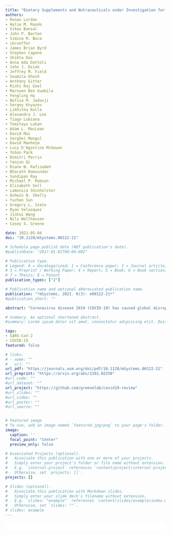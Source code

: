 ```yaml
---
title: "Dietary Supplements and Nutraceuticals under Investigation for COVID-19 Prevention and Treatment"
authors:
- Ronan Lordan
- Halie M. Rando
- Vikas Bansal
- John P. Barton
- Simina M. Boca
- cbrueffer
- James Brian Byrd
- Stephen Capone
- Shikta Das
- Anna Ada Dattoli
- John J. Dziak
- Jeffrey M. Field
- Soumita Ghosh
- Anthony Gitter
- Rishi Raj Goel
- Marouen Ben Guebila
- Fengling Hu
- Nafisa M. Jadavji
- Sergey Knyazev
- Likhitha Kolla
- Alexandra J. Lee
- Tiago Lubiana
- Temitayo Lukan
- Adam L. MacLean
- David Mai
- Serghei Mangul
- David Manheim
- Lucy D'Agostino McGowan
- YoSon Park
- Dimitri Perrin
- Yanjun Qi
- Diane N. Rafizadeh
- Bharath Ramsundar
- Sandipan Ray
- Michael P. Robson
- Elizabeth Sell
- Lamonica Shinholster
- Ashwin N. Skelly
- Yuchen Sun
- Gregory L. Szeto
- Ryan Velazquez
- Jinhui Wang
- Nils Wellhausen
- Casey S. Greene

date: 2021-05-04
doi: "10.1128/mSystems.00122-21"

# Schedule page publish date (NOT publication's date).
#publishDate: "2017-01-01T00:00:00Z"

# Publication type.
# Legend: 0 = Uncategorized; 1 = Conference paper; 2 = Journal article;
# 3 = Preprint / Working Paper; 4 = Report; 5 = Book; 6 = Book section;
# 7 = Thesis; 8 = Patent
publication_types: ["2"]

# Publication name and optional abbreviated publication name.
publication: "*mSystems, 2021. 6(3): e00122-21*"
#publication_short: ""

abstract: "Coronavirus disease 2019 (COVID-19) has caused global disruption and a significant loss of life. Existing treatments that can be repurposed as prophylactic and therapeutic agents may reduce the pandemic’s devastation. Emerging evidence of potential applications in other therapeutic contexts has led to the investigation of dietary supplements and nutraceuticals for COVID-19. Such products include vitamin C, vitamin D, omega 3 polyunsaturated fatty acids, probiotics, and zinc, all of which are currently under clinical investigation. In this review, we critically appraise the evidence surrounding dietary supplements and nutraceuticals for the prophylaxis and treatment of COVID-19. Overall, further study is required before evidence-based recommendations can be formulated, but nutritional status plays a significant role in patient outcomes, and these products may help alleviate deficiencies. For example, evidence indicates that vitamin D deficiency may be associated with a greater incidence of infection and severity of COVID-19, suggesting that vitamin D supplementation may hold prophylactic or therapeutic value. A growing number of scientific organizations are now considering recommending vitamin D supplementation to those at high risk of COVID-19. Because research in vitamin D and other nutraceuticals and supplements is preliminary, here we evaluate the extent to which these nutraceutical and dietary supplements hold potential in the COVID-19 crisis."

# Summary. An optional shortened abstract.
#summary: Lorem ipsum dolor sit amet, consectetur adipiscing elit. Duis posuere tellus ac convallis placerat. Proin tincidunt magna sed ex sollicitudin condimentum.

tags:
- SARS-CoV-2
- COVID-19
featured: false

# links:
# - name: ""
#   url: ""
url_pdf: "https://journals.asm.org/doi/pdf/10.1128/mSystems.00122-21"
url_preprint: "https://arxiv.org/abs/2102.02250"
#url_code: ""
#url_dataset: ""
url_project: "https://github.com/greenelab/covid19-review"
#url_slides: ""
#url_video: ""
#url_poster: ""
#url_source: ""


# Featured image
# To use, add an image named `featured.jpg/png` to your page's folder. 
image:
  caption: ''
  focal_point: "Center"
  preview_only: false

# Associated Projects (optional).
#   Associate this publication with one or more of your projects.
#   Simply enter your project's folder or file name without extension.
#   E.g. `internal-project` references `content/project/internal-project/index.md`.
#   Otherwise, set `projects: []`.
projects: []

# Slides (optional).
#   Associate this publication with Markdown slides.
#   Simply enter your slide deck's filename without extension.
#   E.g. `slides: "example"` references `content/slides/example/index.md`.
#   Otherwise, set `slides: ""`.
# slides: example
---
```


<html>
  <style>
    section {
        background: white;
        color: black;
        border-radius: 1em;
        padding: 1em;
        left: 50% }
    #inner {
        display: inline-block;
        display: flex;
        align-items: center;
        justify-content: center }
  </style>
  <section>
    <div id="inner">
      <script type='text/javascript' src='https://d1bxh8uas1mnw7.cloudfront.net/assets/embed.js'></script>
        <span style="float:left";
          class="__dimensions_badge_embed__"
          data-doi="10.1128/mSystems.00122-21"
          data-hide-zero-citations="true"
          data-legend="always">
        </span>
      <script async src="https://badge.dimensions.ai/badge.js" charset="utf-8"></script>
        <div style="float:right";
          data-link-target="_blank"
          data-badge-details="right"
          data-badge-type="medium-donut"
          data-doi="10.1128/mSystems.00122-21"
          data-condensed="true"
          data-hide-no-mentions="true"
          class="altmetric-embed">
        </div>
    </div>
  </section>
